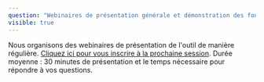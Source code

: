 ```yaml
---
question: "Webinaires de présentation générale et démonstration des fonctionnalités de Docurba"
visible: true
---
```


Nous organisons des webinaires de présentation de l'outil de manière régulière. [Cliquez ici pour vous inscrire à la prochaine session](https://tally.so/r/mBKlg4). 
Durée moyenne : 30 minutes de présentation et le temps nécessaire pour répondre à vos questions. 
